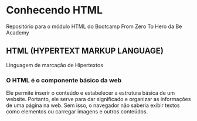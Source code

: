 # Conhecendo HTML

Repositório para o módulo HTML do Bootcamp From Zero To Hero da Be Academy

## HTML (HYPERTEXT MARKUP LANGUAGE)

Linguagem de marcação de Hipertextos

### O HTML é o componente básico da web

Ele permite inserir o conteúdo e estabelecer a estrutura básica de um website. Portanto, ele serve para dar significado e organizar as informações de uma
página na web. Sem isso, o navegador não saberia exibir textos como elementos ou carregar imagens e outros conteúdos.
